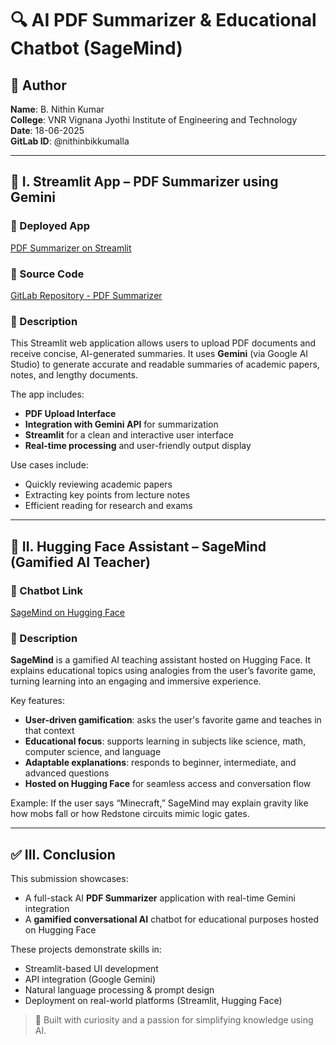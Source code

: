 # 🔍 AI PDF Summarizer & Educational Chatbot (SageMind)

## 👤 Author  
**Name**: B. Nithin Kumar  
**College**: VNR Vignana Jyothi Institute of Engineering and Technology  
**Date**: 18-06-2025  
**GitLab ID**: @nithinbikkumalla  

---

## 📘 I. Streamlit App – PDF Summarizer using Gemini

### 🔗 Deployed App  
[PDF Summarizer on Streamlit](https://pdfgeminisummary.streamlit.app/)

### 📂 Source Code  
[GitLab Repository - PDF Summarizer](https://code.swecha.org/nikhil.d/nikhil.d/-/blob/main/streamlit/app.py) 

### 📝 Description  
This Streamlit web application allows users to upload PDF documents and receive concise, AI-generated summaries. It uses **Gemini** (via Google AI Studio) to generate accurate and readable summaries of academic papers, notes, and lengthy documents.

The app includes:
- **PDF Upload Interface**  
- **Integration with Gemini API** for summarization  
- **Streamlit** for a clean and interactive user interface  
- **Real-time processing** and user-friendly output display  

Use cases include:
- Quickly reviewing academic papers  
- Extracting key points from lecture notes  
- Efficient reading for research and exams  

---

## 🤖 II. Hugging Face Assistant – SageMind (Gamified AI Teacher)

### 🔗 Chatbot Link  
[SageMind on Hugging Face](https://huggingface.co/chat/assistant/684d430c791f7efc34c5e53f)

### 📝 Description  
**SageMind** is a gamified AI teaching assistant hosted on Hugging Face. It explains educational topics using analogies from the user’s favorite game, turning learning into an engaging and immersive experience.

Key features:
- **User-driven gamification**: asks the user's favorite game and teaches in that context  
- **Educational focus**: supports learning in subjects like science, math, computer science, and language  
- **Adaptable explanations**: responds to beginner, intermediate, and advanced questions  
- **Hosted on Hugging Face** for seamless access and conversation flow  

Example: If the user says “Minecraft,” SageMind may explain gravity like how mobs fall or how Redstone circuits mimic logic gates.

---

## ✅ III. Conclusion

This submission showcases:
- A full-stack AI **PDF Summarizer** application with real-time Gemini integration  
- A **gamified conversational AI** chatbot for educational purposes hosted on Hugging Face  

These projects demonstrate skills in:
- Streamlit-based UI development  
- API integration (Google Gemini)  
- Natural language processing & prompt design  
- Deployment on real-world platforms (Streamlit, Hugging Face)

> 🚀 Built with curiosity and a passion for simplifying knowledge using AI.
